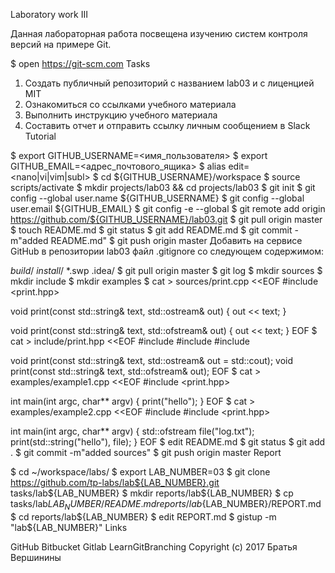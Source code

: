 Laboratory work III

Данная лабораторная работа посвещена изучению систем контроля версий на примере Git.

$ open https://git-scm.com
Tasks

 1. Создать публичный репозиторий с названием lab03 и с лиценцией MIT
 2. Ознакомиться со ссылками учебного материала
 3. Выполнить инструкцию учебного материала
 4. Составить отчет и отправить ссылку личным сообщением в Slack
Tutorial

$ export GITHUB_USERNAME=<имя_пользователя>
$ export GITHUB_EMAIL=<адрес_почтового_ящика>
$ alias edit=<nano|vi|vim|subl>
$ cd ${GITHUB_USERNAME}/workspace
$ source scripts/activate
$ mkdir projects/lab03 && cd projects/lab03
$ git init
$ git config --global user.name ${GITHUB_USERNAME}
$ git config --global user.email ${GITHUB_EMAIL}
$ git config -e --global
$ git remote add origin https://github.com/${GITHUB_USERNAME}/lab03.git
$ git pull origin master
$ touch README.md
$ git status
$ git add README.md
$ git commit -m"added README.md"
$ git push origin master
Добавить на сервисе GitHub в репозитории lab03 файл .gitignore со следующем содержимом:

*build*/
*install*/
*.swp
.idea/
$ git pull origin master
$ git log
$ mkdir sources
$ mkdir include
$ mkdir examples
$ cat > sources/print.cpp <<EOF
#include <print.hpp>

void print(const std::string& text, std::ostream& out) {
  out << text;
}

void print(const std::string& text, std::ofstream& out) {
  out << text;
}
EOF
$ cat > include/print.hpp <<EOF
#include <string>
#include <fstream>
#include <iostream>

void print(const std::string& text, std::ostream& out = std::cout);
void print(const std::string& text, std::ofstream& out);
EOF
$ cat > examples/example1.cpp <<EOF
#include <print.hpp>

int main(int argc, char** argv) {
  print("hello");
}
EOF
$ cat > examples/example2.cpp <<EOF
#include <fstream>
#include <print.hpp>

int main(int argc, char** argv) {
  std::ofstream file("log.txt");
  print(std::string("hello"), file);
}
EOF
$ edit README.md
$ git status
$ git add .
$ git commit -m"added sources"
$ git push origin master
Report

$ cd ~/workspace/labs/
$ export LAB_NUMBER=03
$ git clone https://github.com/tp-labs/lab${LAB_NUMBER}.git tasks/lab${LAB_NUMBER}
$ mkdir reports/lab${LAB_NUMBER}
$ cp tasks/lab${LAB_NUMBER}/README.md reports/lab${LAB_NUMBER}/REPORT.md
$ cd reports/lab${LAB_NUMBER}
$ edit REPORT.md
$ gistup -m "lab${LAB_NUMBER}"
Links

GitHub
Bitbucket
Gitlab
LearnGitBranching
Copyright (c) 2017 Братья Вершинины
